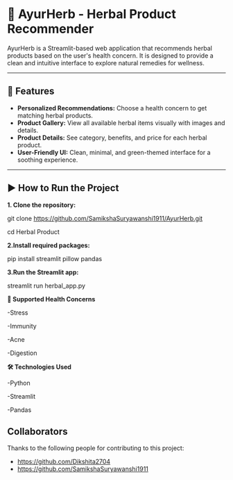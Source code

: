 # 🌿 AyurHerb - Herbal Product Recommender

AyurHerb is a Streamlit-based web application that recommends herbal products based on the user's health concern. It is designed to provide a clean and intuitive interface to explore natural remedies for wellness.

---

## 🚀 Features

- **Personalized Recommendations:** Choose a health concern to get matching herbal products.  
- **Product Gallery:** View all available herbal items visually with images and details.  
- **Product Details:** See category, benefits, and price for each herbal product.  
- **User-Friendly UI:** Clean, minimal, and green-themed interface for a soothing experience.  

---

## ▶️ How to Run the Project
**1. Clone the repository:**

git clone https://github.com/SamikshaSuryawanshi1911/AyurHerb.git

cd Herbal Product

**2.Install required packages:**

pip install streamlit pillow pandas

**3.Run the Streamlit app:**
   
streamlit run herbal_app.py

**🧠 Supported Health Concerns**

-Stress

-Immunity

-Acne

-Digestion

**🛠️ Technologies Used**

-Python

-Streamlit

-Pandas

## Collaborators

Thanks to the following people for contributing to this project:

- https://github.com/Dikshita2704
- https://github.com/SamikshaSuryawanshi1911



